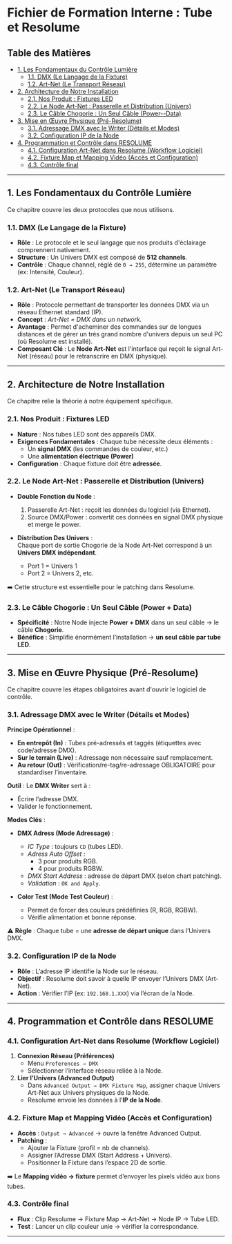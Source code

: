 # Fichier de Formation Interne : Tube et Resolume

## Table des Matières
- [1. Les Fondamentaux du Contrôle Lumière](#1-les-fondamentaux-du-contrôle-lumière)  
  - [1.1. DMX (Le Langage de la Fixture)](#11-dmx-le-langage-de-la-fixture)  
  - [1.2. Art-Net (Le Transport Réseau)](#12-art-net-le-transport-réseau)  
- [2. Architecture de Notre Installation](#2-architecture-de-notre-installation)  
  - [2.1. Nos Produit : Fixtures LED](#21-nos-produit--fixtures-led)  
  - [2.2. Le Node Art-Net : Passerelle et Distribution (Univers)](#22-le-node-art-net--passerelle-et-distribution-univers)  
  - [2.3. Le Câble Chogorie : Un Seul Câble (Power--Data)](#23-le-câble-chogorie--un-seul-câble-power--data)  
- [3. Mise en Œuvre Physique (Pré-Resolume)](#3-mise-en-œuvre-physique-pré-resolume)  
  - [3.1. Adressage DMX avec le Writer (Détails et Modes)](#31-adressage-dmx-avec-le-writer-détails-et-modes)  
  - [3.2. Configuration IP de la Node](#32-configuration-ip-de-la-node)  
- [4. Programmation et Contrôle dans RESOLUME](#4-programmation-et-contrôle-dans-resolume)  
  - [4.1. Configuration Art-Net dans Resolume (Workflow Logiciel)](#41-configuration-art-net-dans-resolume-workflow-logiciel)  
  - [4.2. Fixture Map et Mapping Vidéo (Accès et Configuration)](#42-fixture-map-et-mapping-vidéo-accès-et-configuration)  
  - [4.3. Contrôle final](#43-contrôle-final)  

---

## 1. Les Fondamentaux du Contrôle Lumière
Ce chapitre couvre les deux protocoles que nous utilisons.

### 1.1. DMX (Le Langage de la Fixture)
- **Rôle** : Le protocole et le seul langage que nos produits d'éclairage comprennent nativement.  
- **Structure** : Un Univers DMX est composé de **512 channels**.  
- **Contrôle** : Chaque channel, réglé de `0 → 255`, détermine un paramètre (ex: Intensité, Couleur).  

### 1.2. Art-Net (Le Transport Réseau)
- **Rôle** : Protocole permettant de transporter les données DMX via un réseau Ethernet standard (IP).  
- **Concept** : *Art-Net = DMX dans un network.*  
- **Avantage** : Permet d'acheminer des commandes sur de longues distances et de gérer un très grand nombre d'univers depuis un seul PC (où Resolume est installé).  
- **Composant Clé** : Le **Node Art-Net** est l'interface qui reçoit le signal Art-Net (réseau) pour le retranscrire en DMX (physique).  

---

## 2. Architecture de Notre Installation
Ce chapitre relie la théorie à notre équipement spécifique.

### 2.1. Nos Produit : Fixtures LED
- **Nature** : Nos tubes LED sont des appareils DMX.  
- **Exigences Fondamentales** : Chaque tube nécessite deux éléments :  
  - Un **signal DMX** (les commandes de couleur, etc.)  
  - Une **alimentation électrique (Power)**  
- **Configuration** : Chaque fixture doit être **adressée**.  

### 2.2. Le Node Art-Net : Passerelle et Distribution (Univers)
- **Double Fonction du Node** :  
  1. Passerelle Art-Net : reçoit les données du logiciel (via Ethernet).  
  2. Source DMX/Power : convertit ces données en signal DMX physique et merge le power.  

- **Distribution Des Univers** :  
  Chaque port de sortie Chogorie de la Node Art-Net correspond à un **Univers DMX indépendant**.  
  - Port 1 = Univers 1  
  - Port 2 = Univers 2, etc.  

➡️ Cette structure est essentielle pour le patching dans Resolume.  

### 2.3. Le Câble Chogorie : Un Seul Câble (Power + Data)
- **Spécificité** : Notre Node injecte **Power + DMX** dans un seul câble → le câble **Chogorie**.  
- **Bénéfice** : Simplifie énormément l’installation → **un seul câble par tube LED**.  

---

## 3. Mise en Œuvre Physique (Pré-Resolume)
Ce chapitre couvre les étapes obligatoires avant d'ouvrir le logiciel de contrôle.

### 3.1. Adressage DMX avec le Writer (Détails et Modes)
**Principe Opérationnel** :  
- **En entrepôt (In)** : Tubes pré-adressés et taggés (étiquettes avec code/adresse DMX).  
- **Sur le terrain (Live)** : Adressage non nécessaire sauf remplacement.  
- **Au retour (Out)** : Vérification/re-tag/re-adressage OBLIGATOIRE pour standardiser l’inventaire.  

**Outil** : Le **DMX Writer** sert à :  
- Écrire l’adresse DMX.  
- Valider le fonctionnement.  

**Modes Clés** :  
- **DMX Adress (Mode Adressage)** :  
  - *IC Type* : toujours `CD` (tubes LED).  
  - *Adress Auto Offset* :  
    - 3 pour produits RGB.  
    - 4 pour produits RGBW.  
  - *DMX Start Address* : adresse de départ DMX (selon chart patching).  
  - *Validation* : `OK and Apply`.  

- **Color Test (Mode Test Couleur)** :  
  - Permet de forcer des couleurs prédéfinies (R, RGB, RGBW).  
  - Vérifie alimentation et bonne réponse.  

⚠️ **Règle** : Chaque tube = une **adresse de départ unique** dans l’Univers DMX.  

### 3.2. Configuration IP de la Node
- **Rôle** : L’adresse IP identifie la Node sur le réseau.  
- **Objectif** : Resolume doit savoir à quelle IP envoyer l’Univers DMX (Art-Net).  
- **Action** : Vérifier l’IP (ex: `192.168.1.XXX`) via l’écran de la Node.  

---

## 4. Programmation et Contrôle dans RESOLUME

### 4.1. Configuration Art-Net dans Resolume (Workflow Logiciel)
1. **Connexion Réseau (Préférences)**  
   - Menu `Preferences → DMX`  
   - Sélectionner l’interface réseau reliée à la Node.  
2. **Lier l’Univers (Advanced Output)**  
   - Dans `Advanced Output → DMX Fixture Map`, assigner chaque Univers Art-Net aux Univers physiques de la Node.  
   - Resolume envoie les données à l’**IP de la Node**.  

### 4.2. Fixture Map et Mapping Vidéo (Accès et Configuration)
- **Accès** : `Output → Advanced` → ouvre la fenêtre Advanced Output.  
- **Patching** :  
  - Ajouter la Fixture (profil = nb de channels).  
  - Assigner l’Adresse DMX (Start Address + Univers).  
  - Positionner la Fixture dans l’espace 2D de sortie.  

➡️ Le **Mapping vidéo → fixture** permet d’envoyer les pixels vidéo aux bons tubes.  

### 4.3. Contrôle final
- **Flux** : Clip Resolume → Fixture Map → Art-Net → Node IP → Tube LED.  
- **Test** : Lancer un clip couleur unie → vérifier la correspondance.  

---
